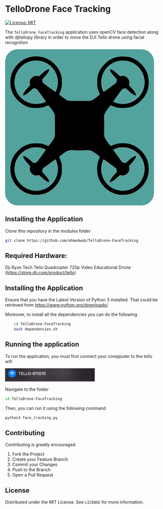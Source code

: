 # TelloDrone Face Tracking
 [![License: MIT](https://img.shields.io/badge/License-MIT-yellow.svg)](https://opensource.org/licenses/MIT)

The `TelloDrone_FaceTracking` application uses openCV face detection along with djitellopy library in order to move the DJI Tello drone using facial recognition

<img src="images/icon.png" alt="Menu">

## Installing the Application

Clone this repository in the modules folder
```sh
git clone https://github.com/ahmedwab/TelloDrone-FaceTracking
```

## Required Hardware:


Dji Ryze Tech Tello Quadcopter 720p Video Educational Drone
(https://store.dji.com/product/tello)

## Installing the Application

Ensure that you have the Latest Version of Python 3 installed.
That could be retrieved from https://www.python.org/downloads/

Moreover, to install all the dependencies you can do the following
```sh
	cd TelloDrone-FaceTracking
	bash dependencies.sh

```


## Running the application 

To run the application, you must first connect your compputer to the tello wifi

<img src="images/wifi.png" alt="Menu">

Navigate to the folder
```sh
cd TelloDrone-FaceTracking
```
Then, you can run it using the following command
```sh
python3 face_tracking.py
```





## Contributing

Contributing is greatly encouraged.

1. Fork the Project
2. Create your Feature Branch 
3. Commit your Changes 
4. Push to the Branch 
5. Open a Pull Request




## License

Distributed under the MIT License. See `LICENSE` for more information.
